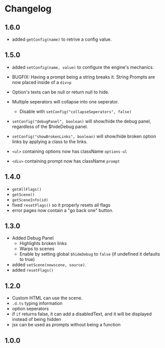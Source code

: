 # Changelog

## 1.6.0
- added `getConfig(name)` to retrive a config value.

## 1.5.0
- added `setConfig(name, value)` to configure the engine's mechanics.
- BUGFIX: Having a prompt being a string breaks it. String Prompts are now placed inside of a `div>p`
- Option's texts can be null or return null to hide.
- Multiple seperators will collapse into one seperator.
    - Disable with `setConfig("collapseSeperators", false)`

- `setConfig("debugPanel", boolean)` will show/hide the debug panel, regardless of the $hideDebug panel.
- `setConfig("showBrokenLinks", boolean)` will show/hide broken option links by applying a class to the links.

- `<ul>` containing options now has className `options-ul`
- `<div>` containing prompt now has className `prompt`

## 1.4.0
- `getAllFlags()`
- `getScene()`
- `getSceneInfo(id)`
- fixed `resetFlags()` so it properly resets all flags
- error pages now contain a "go back one" button.

## 1.3.0
- Added Debug Panel
    - Highlights broken links
    - Warps to scenes
    - Enable by setting global `$hideDebug` to `false` (if undefined it defaults to true)
- added `setScene(newscene, source)`.
- added `resetFlags()`

## 1.2.0
- Custom HTML can use the scene.
- `.d.ts` typing information
- option seperators
- if `if` returns false, it can add a disabledText, and it will be displayed instead of being hidden
- jsx can be used as prompts without being a function

## 1.0.0